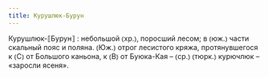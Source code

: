```yaml
---
title: Курушлюк-Бурун
---
```


Курушлюк-⟦Бурун⟧
: небольшой ⦅хр.⦆, поросший лесом; в ⦅юж.⦆ части скальный пояс и поляна. ⦅Юж.⦆ отрог лесистого кряжа, протянувшегося к ⦅С⦆ от Большого каньона, к ⦅В⦆ от Буюка-Кая – ⦅ср.⦆ ⦅тюрк.⦆ курючлюк – «заросли ясеня».
